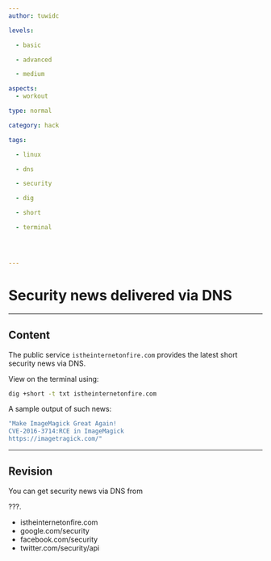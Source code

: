```yaml
---
author: tuwidc

levels:

  - basic

  - advanced

  - medium

aspects:
  - workout

type: normal

category: hack

tags:

  - linux

  - dns

  - security

  - dig

  - short

  - terminal




---
```


# Security news delivered via DNS

---
## Content

The public service `istheinternetonfire.com` provides the latest short security news via DNS.

View on the terminal using:
```bash
dig +short -t txt istheinternetonfire.com
```

A sample output of such news:
```bash
"Make ImageMagick Great Again!
CVE-2016-3714:RCE in ImageMagick 
https://imagetragick.com/"
```

---
## Revision

You can get security news via DNS from 


???.

* istheinternetonfire.com
* google.com/security
* facebook.com/security
* twitter.com/security/api

 
 
